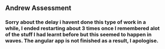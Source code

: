 ## Andrew Assessment 
### Sorry about the delay i havent done this type of work in a while, I ended restarting about 3 times once I remembered alot of the stuff I had learnt before but this seemed to happen in waves. The angular app is not finished as a result, I apologise. 
